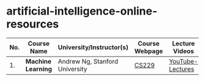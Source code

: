 # artificial-intelligence-online-resources

| No. | Course Name                                           | University/Instructor(s)                       | Course Webpage                                               | Lecture Videos                                               | Year            |
| ---- | ----------------------------------------------------- | ---------------------------------------------- | ------------------------------------------------------------ | ------------------------------------------------------------ | --------------- |
| 1.   | **Machine Learning**              | Andrew Ng, Stanford University         | [CS229](cs229.stanford.edu) | [YouTube-Lectures](https://www.youtube.com/playlist?list=PLoRl3Ht4JOcdU872GhiYWf6jwrk_SNhz9) | 2008 |
